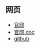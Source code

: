 
## 网页

- [官网](https://www.activiti.org/)
- [官网 doc](https://www.activiti.org/quick-start)
- [github](https://github.com/Activiti/Activiti)
